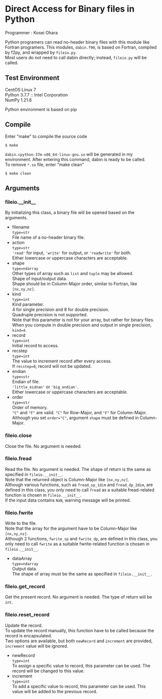# Direct Access for Binary files in Python
Programmer : Kosei Ohara  

Python programers can read no-header binary files with this module like Fortran programers. This modules, `dabin.f90`, is based on Fortran, compiled by f2py, and wrapped by `fileio.py`.  
Most users do not need to call dabin directly; instead, `fileio.py` will be called.

## Test Environment
CentOS Linux 7  
Python 3.7.7 :: Intel Corporation  
NumPy 1.21.6  

Python environment is based on pip  

## Compile
Enter "make" to compile the source code
```shell-session
$ make
```
`dabin.cpython-37m-x86_64-linux-gnu.so` will be generated in my environment.
After entering this command, dabin is ready to be called.  
To remove `*.so` file, enter "make clean"
```shell-session
$ make clean
```

## Arguments
### fileio.\_\_init\_\_
By initializing this class, a binary file will be opened based on the arguments.  
- filename  
  `type=str`  
  File name of a no-header binary file.  
- action  
  `type=str`  
  `'read'` for input, `'write'` for output, or `'readwrite'` for both.  
  Either lowercase or uppercase characters are acceptable.  
- shape  
  `type=ndarray`  
  Other types of array such as `list` and `tuple` may be allowed.  
  Shape of input/output data.  
  Shape should be in Column-Major order, similar to Fortran, like `[nx,ny,nz]`.  
- kind  
  `type=int`  
  Kind parameter.  
  4 for single precision and 8 for double precision.  
  Quadruple precision is not supported.  
  Note that this parameter is not for your array, but rather for binary files.
  When you compute in double precision and output in single precision, `kind=4`.  
- record  
  `type=int`  
  Initial record to access.
- recstep  
  `type=int`  
  The value to increment record after every access.  
  If `recstep=0`, record will not be updated.  
- endian  
  `type=str`  
  Endian of file.  
  `'little_eidnan'` or `'big_endian'`.  
  Either lowercase or uppercase characters are acceptable.  
- order  
  `type=str`  
  Order of memory.  
  `"C"` and `"F"` are valid. `"C"` for Row-Major, and `"F"` for Column-Major.  
  Although you set `order="C"`, argument `shape` must be defined in Column-Major.

### fileio.close
Close the file. No argument is needed.

### fileio.fread
Read the file. No argument is needed. The shape of return is the same as specified in `fileio.__init__`.  
Note that the returned object is Column-Major like `[nx,ny,nz]`.  
Although various functions, such as `fread_sp_1dim` and `fread_dp_2dim`, are defined in this class, you only need to call `fread` as a suitable fread-related function is chosen in `fileio.__init__`.  
If the input data contains `NaN`, warning message will be printed.  

### fileio.fwrite
Write to the file.  
Note that the array for the argument have to be Column-Major like `[nx,ny,nz]`.  
Although 2 functions, `fwrite_sp` and `fwrite_dp`, are defined in this class, you only need to call `fwrite` as a suitable fwrite-related function is chosen in `fileio.__init__`.
- dataArray  
  `type=ndarray`  
  Output data.  
  The shape of array must be the same as specified in `fileio.__init__`.  

### fileio.get\_record
Get the present record. No argument is needed. The type of return will be `int`.  

### fileio.reset\_record
Update the record.  
To update the record manually, this function have to be called because the record is encapsulated.  
Two options are available, but both `newRecord` and `increment` are provided, `increment` value will be ignored.  
- newRecord  
  `type=int`  
  To assign a specific value to record, this parameter can be used. The record will be changed to this value.  
- increment  
  `type=int`  
  To add a specific value to record, this parameter can be used. This value will be added to the previous record.  





